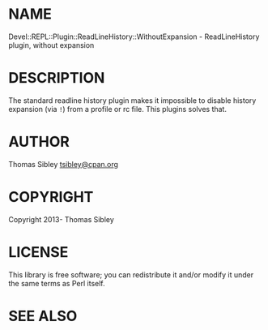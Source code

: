 # NAME

Devel::REPL::Plugin::ReadLineHistory::WithoutExpansion - ReadLineHistory plugin, without expansion

# DESCRIPTION

The standard readline history plugin makes it impossible to disable history
expansion (via `!`) from a profile or rc file.  This plugins solves that.

# AUTHOR

Thomas Sibley <tsibley@cpan.org>

# COPYRIGHT

Copyright 2013- Thomas Sibley

# LICENSE

This library is free software; you can redistribute it and/or modify
it under the same terms as Perl itself.

# SEE ALSO
